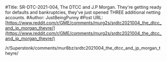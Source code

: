 #Title: SR-DTC-2021-004, The DTCC and J.P Morgan. They're getting ready for defaults and bankruptcies, they've just opened THREE additional netting accounts.
#Author: JustBeingPunny
#Post URL: [https://www.reddit.com/r/GME/comments/murg2s/srdtc2021004_the_dtcc_and_jp_morgan_theyre/](https://www.reddit.com/r/GME/comments/murg2s/srdtc2021004_the_dtcc_and_jp_morgan_theyre/)


/r/Superstonk/comments/mur8bz/srdtc2021004_the_dtcc_and_jp_morgan_theyre/
